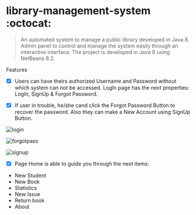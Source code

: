 # library-management-system :octocat:
>An automated system to manage a public library developed in Java 8. Admin panel to control and manage the system easily through an interactive interface.
>The project is developed in Java 8 using NetBeans 8.2.

Features
 - [x] Users can have theirs authorized Username and Password without which system can not be accessed.
   LogIn page has the  next properties: LogIn, SignUp & Forgot Password.
 - [x] If user in trouble, he/she cand click the Forgot Password Button to recover the password. Also they can make a New Account using SignUp    Button.
 
 
 ![login](https://user-images.githubusercontent.com/28653674/31584670-7a87046c-b1bb-11e7-9499-0e7f051034b6.PNG)

 ![forgotpass](https://user-images.githubusercontent.com/28653674/31584687-a9f48170-b1bb-11e7-9bb7-7082e808b789.PNG)
 
 ![signup](https://user-images.githubusercontent.com/28653674/31584769-446225ae-b1bd-11e7-936c-a6d45e495490.PNG)
 
 - [x] Page Home is able to guide you through the next items: 
 * New Student
 * New Book
 * Statistics
 * New Issue
 * Return book
 * About
 





